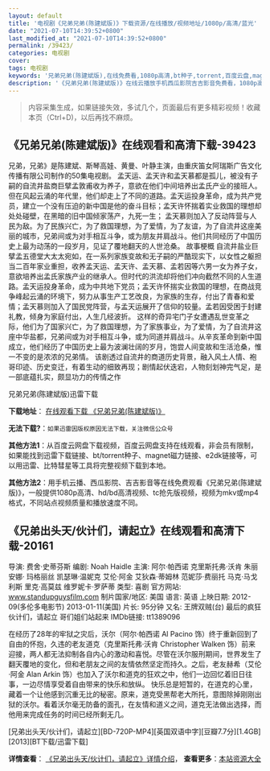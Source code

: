```yaml
---
layout: default
title: '电视剧《兄弟兄弟(陈建斌版)》下载资源/在线播放/视频地址/1080p/高清/蓝光'
date: "2021-07-10T14:39:52+0800"
last_modified_at: "2021-07-10T14:39:52+0800"
permalink: /39423/
categories: 电视剧
cover:
tags: 电视剧
keywords: '兄弟兄弟(陈建斌版),在线免费看,1080p高清,bt种子,torrent,百度云盘,magnet,磁力链,迅雷下载资源'
description: '《兄弟兄弟(陈建斌版)》在线云播放手机西瓜影院吉吉影音免费看，1080p高清bd/hd未删减完整版和tc抢先枪版，mkv/mp4格式，附带bt/torrent种子、magnet/磁力链、百度云盘、网盘资源迅雷下载链接'
---
```


>内容采集生成，如果链接失效，多试几个，页面最后有更多精彩视频！收藏本页（Ctrl+D)，以后再找不麻烦。


## 《兄弟兄弟(陈建斌版)》在线观看和高清下载-39423

兄弟，兄弟》是陈建斌、斯琴高娃、黄曼、叶静主演，由重庆笛女阿瑞斯广告文化传播有限公司制作的50集电视剧。 孟天运、孟天许和孟天慕都是孤儿，被没有子嗣的自流井盐商巨擘孟敦甫收为养子，意欲在他们中间培养出孟氏产业的接班人。但在风起云涌的年代里，他们却走上了不同的道路。孟天运投身革命，成为共产党员，建立一个没有压迫的新中国是他的奋斗目标；孟天许怀揣着实业救国的理想却处处碰壁，在黑暗的旧中国倾家荡产，九死一生； 孟天慕则加入了反动阵营与人民为敌。为了民族兴亡，为了救国理想，为了爱情，为了友谊，为了自流井这座美丽的城市，兄弟间或为对手相互斗争，或为朋友并肩战斗。他们共同经历了中国历史上最为动荡的一段岁月，见证了覆地翻天的人世沧桑。 故事梗概 自流井盐业巨擘孟五德堂大太太宛如，在一系列家族变故和无子嗣的严酷现实下，以女性之躯担当二百年家业重担，收养孟天运、孟天许、孟天慕、孟若因等六男一女为养子女，意欲培养出孟氏家族产业的继承人。但时代的洪流却将他们冲向截然不同的人生道路。孟天运投身革命，成为中共地下党员；孟天许怀揣实业救国的理想，在商战竞争峰起云涌的环境下，努力从事生产工艺改良，为家族的生存，付出了青春和爱情；孟天慕则加入了国民党阵营，与孟天运展开了信仰的较量。孟若因受困于封建礼教，倾身为家庭付出，人生几经波折。 这样的奇异宅门子女遭遇乱世变革之际，他们为了国家兴亡，为了救国理想，为了家族事业，为了爱情，为了自流井这座中华盐都，兄弟间或为对手相互斗争，或为同道并肩战斗。从辛亥革命到新中国成立，他们经历了中国历史上最为波澜壮阔的岁月，饱尝人间变故和生活沧桑，惟一不变的是浓浓的兄弟情。 该剧透过自流井的商道历史背景，融入风土人情、袍哥印迹、历史变迁，有着生动的细致再现；剧情起伏迭宕，人物刻划神完气足，是一部底蕴扎实，颇显功力的传情之作<!---剧情end--->


兄弟兄弟(陈建斌版)迅雷下载

**下载地址**： [在线观看下载 《兄弟兄弟(陈建斌版)》](https://www.993dy.com//vod-detail-id-12905.html) 


**无法下载?**：`如果迅雷因版权原因无法下载，关注微信公众号 `

**其他方法1**：从百度云网盘下载视频，百度云网盘支持在线观看，非会员有限制，如果能找到迅雷下载链接、bt/torrent种子、magnet磁力链接、e2dk链接等，可以用迅雷、比特彗星等工具将完整视频下载到本地。

**其他方法2**：用手机云播、西瓜影院、吉吉影音等在线免费观看《兄弟兄弟(陈建斌版)》，一般提供1080p高清、hd/bd高清视频、tc抢先版视频，视频为mkv或mp4格式，不同站点视频质量和播放速度不同。


## 《兄弟出头天/伙计们，请起立》在线观看和高清下载-20161

导演: 费舍·史蒂芬斯 编剧: Noah Haidle 主演: 阿尔·帕西诺 克里斯托弗·沃肯 朱丽安娜· 玛格丽丝 凯瑟琳·温妮克 艾伦·阿金 艾狄森·蒂姆林 范妮莎·费丽托 马克·马戈利斯 里克·高莫兹 维罗妮卡·罗萨蒂 类型: 喜剧 官方网站: www.standupguysfilm.com 制片国家/地区: 美国 语言: 英语 上映日期: 2012-09(多伦多电影节) 2013-01-11(美国) 片长: 95分钟 又名: 王牌双贼(台) 最后的疯狂 伙计们，请起立 哥们姐们站起来 IMDb链接: tt1389096

在经历了28年的牢狱之灾后，沃尔（阿尔·帕西诺 Al Pacino 饰）终于重新回到了自由的怀抱，久违的老友道克（克里斯托弗·沃肯 Christopher Walken 饰）前来迎接，两人都无法抑制各自内心的激动和喜悦。尽管在沃尔服刑期间，世界发生了翻天覆地的变化，但和老朋友之间的友情依然坚定而持久。之后，老友赫希（艾伦·阿金 Alan Arkin 饰）也加入了沃尔和道克的狂欢之中，他们一边回忆着旧日往事，一边尽情享受着自由带来的快乐和放纵。 快乐总是短暂的，在道克的心里，藏着一个让他感到沉重无比的秘密。原来，道克受黑帮老大所托，意图除掉刚刚出狱的沃尔。看着沃尔毫无防备的面孔，在友情和道义之间，道克无法做出选择，而他用来完成任务的时间已经所剩无几。


[兄弟出头天/伙计们，请起立][BD-720P-MP4][英国双语中字][豆瓣7.7分][1.4GB][2013][BT下载/迅雷下载]

**详情查看**： [《兄弟出头天/伙计们，请起立》详情介绍](/movie/20161/)， **查看更多**：[本站资源大全](/movie/t/all/)

